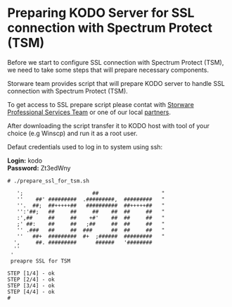 # Preparing KODO Server for SSL connection with Spectrum Protect \(TSM\)

Before we start to configure SSL connection with Spectrum Protect \(TSM\), we need to take some steps that will prepare necessary components.

Storware team provides script that will prepare KODO server to handle SSL connection with Spectrum Protect \(TSM\).

To get access to SSL prepare script please contat with [Storware Professional Services Team](mailto:ps@storware.eu) or one of our local [partners](https://storware.eu/en/partners/).

After downloading the script transfer it to KODO host with tool of your choice \(e.g Winscp\) and run it as a root user.

Defaut credentials used to log in to system using ssh:

**Login:** kodo  
**Password:** Zt3edWny

```text
# ./prepare_ssl_for_tsm.sh

   ';                      ##                    "
   ''    ##' #########  .#########,  #########   "
   ''.  ##;  ##+++++##   ##########  ##+++++##   "
   '':'##;   ##     ##     ##    ##  ##     ##   "
   :',##     ##     ##    +#'    ##  ##     ##   "
   ;' ##:    ##     ##   ;##     ##  ##     ##   "
   '' .###   ##     ##  ###      ##  ##     ##   "
   ''   ##+  #########  #+  ;######  #########   "
  ',     ##. #########      ######   '########  
  ''
 '
 preapre SSL for TSM

STEP [1/4] - ok
STEP [2/4] - ok
STEP [3/4] - ok
STEP [4/4] - ok 
#
```

